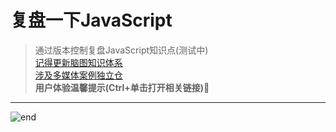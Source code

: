 
# **复盘一下JavaScript**
>通过版本控制复盘JavaScript知识点(测试中)  
>[记得更新脑图知识体系](https://github.com/techpang666/techpang666.github.io/blob/main/core_libs/mindmap.md)  
>[涉及多媒体案例独立仓](demo_center.md)  
>**用户体验温馨提示(Ctrl+单击打开相关链接)💖**  

------
![end](https://gitee.com/techpang/img_emoji_libs/raw/master/img_bed/markdown_images/end.jpg '富婆加我吧不想努力了')
